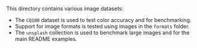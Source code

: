 This directory contains various image datasets:
- The `CQ100` dataset is used to test color accuracy and for benchmarking.
- Support for image formats is tested using images in the `formats` folder.
- The `unsplash` collection is used to benchmark large images and for the main README examples.
